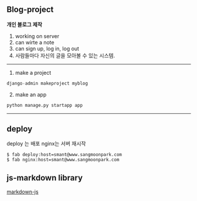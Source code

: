 ## Blog-project
**개인 블로그 제작**  

1. working on server  
2. can wirte a note  
3. can sign up, log in, log out  
4. 사람들마다 자신의 글을 모아볼 수 있는 시스템.  

  





-------------
1. make a project  
```python
django-admin makeproject myblog
```

2. make an app
```python
python manage.py startapp app
```
---------

## deploy
deploy 는 배포
nginx는 서버 재시작
```
$ fab deploy:host=smant@www.sangmoonpark.com
$ fab nginx:host=smant@www.sangmoonpark.com
```

## js-markdown library  
[markdown-js](https://github.com/evilstreak/markdown-js)  

